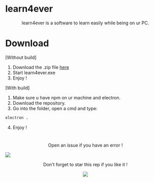 # learn4ever
<p align="center">learn4ever is a software to learn easily while being on ur PC.</p>

# Download

[Without build]
1. Download the .zip file <a href="https://github.com/akira-trinity/learn4ever/releases">here</a>
2. Start learn4ever.exe
3. Enjoy !

[With build]
1. Make sure u have npm on ur machine and electron.
2. Download the repository.
3. Go into the folder, open a cmd and type:
```diff
electron .
```
4. Enjoy !
#

<p align="center">Open an issue if you have an error !</p>

<img src="https://user-images.githubusercontent.com/62818208/134428773-5da88c2f-9951-4cfb-ae8a-99b091306b8c.png"/>

<p align="center">
  Don't forget to star this rep if you like it !
</p>
<p align="center">
  <img src="https://user-images.githubusercontent.com/62818208/106037845-7c9f9380-60d7-11eb-9b74-10f40a6971aa.gif"/>
</p>
